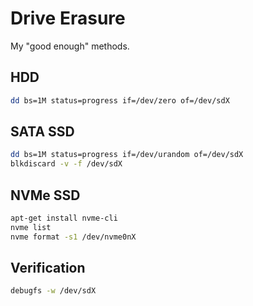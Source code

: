 # Drive Erasure

My "good enough" methods.

## HDD

```sh
dd bs=1M status=progress if=/dev/zero of=/dev/sdX
```

## SATA SSD

```sh
dd bs=1M status=progress if=/dev/urandom of=/dev/sdX
blkdiscard -v -f /dev/sdX
```

## NVMe SSD

```sh
apt-get install nvme-cli
nvme list
nvme format -s1 /dev/nvme0nX
```

## Verification

```sh
debugfs -w /dev/sdX
```
